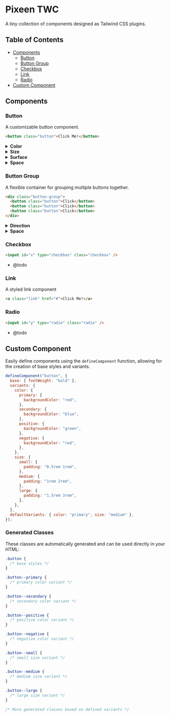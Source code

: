 # Pixeen TWC

A tiny collection of components designed as Tailwind CSS plugins.

## Table of Contents

- [Components](#components)
  - [Button](#button)
  - [Button Group](#button-group)
  - [Checkbox](#checkbox)
  - [Link](#link)
  - [Radio](#radio)
- [Custom Component](#custom-component)

## Components

### Button

A customizable button component.

```html
<button class="button">Click Me!</button>
```

<details><summary><strong>Color</strong></summary>

Available color variants: `primary`, `secondary`, `positive`, `negative`

```html
<button class="button button--primary">Click Me!</button>
<button class="button button--secondary">Click Me!</button>
<button class="button button--positive">Click Me!</button>
<button class="button button--negative">Click Me!</button>
```

</details>

<details><summary><strong>Size</strong></summary>

Available size variants: `small`, `medium`, `large`

```html
<button class="button button--small">Click Me!</button>
<button class="button button--medium">Click Me!</button>
<button class="button button--large">Click Me!</button>
```

</details>

<details><summary><strong>Surface</strong></summary>

Available surface variants: `fill`, `ghost`

```html
<button class="button button--fill">Click Me!</button>
<button class="button button--ghost">Click Me!</button>
```

</details>

<details><summary><strong>Space</strong></summary>

Available space variants: `full`, `auto`

```html
<button class="button button--full">Click Me!</button>
<button class="button button--auto">Click Me!</button>
```

</details>

### Button Group

A flexible container for grouping multiple buttons together.

```html
<div class="button-group">
  <button class="button">Click</button>
  <button class="button">Click</button>
  <button class="button">Click</button>
</div>
```

<details><summary><strong>Direction</strong></summary>

Available direction variants: `horizontal`, `vertical`

```html
<div class="button-group button-group--horizontal">
  <button class="button">Click</button>
  <button class="button">Click</button>
</div>

<div class="button-group button-group--vertical">
  <button class="button">Click</button>
  <button class="button">Click</button>
</div>
```

</details>

<details><summary><strong>Space</strong></summary>

Available space variants: `auto`, `full`

```html
<div class="button-group button-group--auto">
  <button class="button">Click</button>
  <button class="button">Click</button>
  <button class="button">Click</button>
</div>

<div class="button-group button-group--full">
  <button class="button">Click</button>
  <button class="button">Click</button>
  <button class="button">Click</button>
</div>
```

</details>

### Checkbox

```html
<input id="x" type="checkbox" class="checkbox" />
```

- @todo

### Link

A styled link component

```html
<a class="link" href="#">Click Me!</a>
```

### Radio

```html
<input id="y" type="radio" class="radio" />
```

- @todo

## Custom Component

Easily define components using the `defineComponent` function, allowing for the creation of base styles and variants.

```js
defineComponent("button", {
  base: { fontWeight: "bold" },
  variants: {
    color: {
      primary: {
        backgroundColor: "red",
      },
      secondary: {
        backgroundColor: "blue",
      },
      positive: {
        backgroundColor: "green",
      },
      negative: {
        backgroundColor: "red",
      },
    },
    size: {
      small: {
        padding: "0.5rem 1rem",
      },
      medium: {
        padding: "1rem 2rem",
      },
      large: {
        padding: "1.5rem 3rem",
      },
    },
  },
  defaultVariants: { color: "primary", size: "medium" },
});
```

### Generated Classes

These classes are automatically generated and can be used directly in your HTML:

```css
.button {
  /* base styles */
}

.button--primary {
  /* primary color variant */
}

.button--secondary {
  /* secondary color variant */
}

.button--positive {
  /* positive color variant */
}

.button--negative {
  /* negative color variant */
}

.button--small {
  /* small size variant */
}

.button--medium {
  /* medium size variant */
}

.button--large {
  /* large size variant */
}

/* More generated classes based on defined variants */
```
